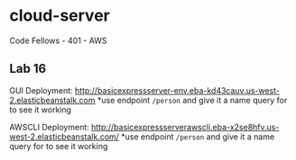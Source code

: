 # cloud-server
Code Fellows - 401 - AWS

## Lab 16 

GUI Deployment: http://basicexpressserver-env.eba-kd43cauv.us-west-2.elasticbeanstalk.com
*use endpoint `/person` and give it a name query for to see it working

AWSCLI Deployment: http://basicexpressserverawscli.eba-x2se8hfv.us-west-2.elasticbeanstalk.com/
*use endpoint `/person` and give it a name query for to see it working